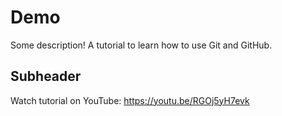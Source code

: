 # Demo

Some description!
A tutorial to learn how to use Git and GitHub.

## Subheader

Watch tutorial on YouTube:
https://youtu.be/RGOj5yH7evk

